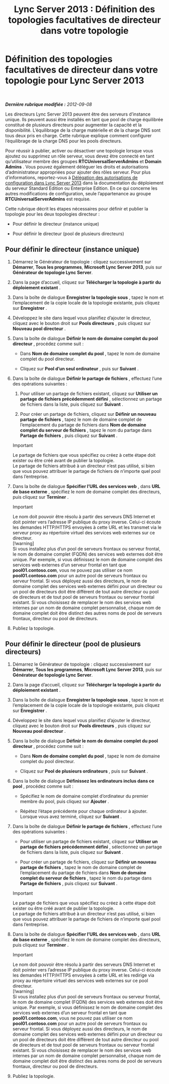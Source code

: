 ﻿---
title: 'Lync Server 2013 : Définition des topologies facultatives de directeur dans votre topologie'
TOCTitle: Définition des topologies facultatives de directeur dans votre topologie
ms:assetid: 8e9a659d-23b0-401d-b296-59c7df414d49
ms:mtpsurl: https://technet.microsoft.com/fr-fr/library/Gg398717(v=OCS.15)
ms:contentKeyID: 49298034
ms.date: 05/20/2016
mtps_version: v=OCS.15
ms.translationtype: HT
---

# Définition des topologies facultatives de directeur dans votre topologie pour Lync Server 2013

 

_**Dernière rubrique modifiée :** 2012-09-08_

Les directeurs Lync Server 2013 peuvent être des serveurs d’instance unique. Ils peuvent aussi être installés en tant que pool de charge équilibrée constitué de plusieurs directeurs pour augmenter la capacité et la disponibilité. L’équilibrage de la charge matérielle et de la charge DNS sont tous deux pris en charge. Cette rubrique explique comment configurer l’équilibrage de la charge DNS pour les pools directeurs.

Pour réussir à publier, activer ou désactiver une topologie lorsque vous ajoutez ou supprimez un rôle serveur, vous devez être connecté en tant qu’utilisateur membre des groupes **RTCUniversalServerAdmins** et **Domain Admins** . Vous pouvez également déléguer les droits et autorisations d’administrateur appropriées pour ajouter des rôles serveur. Pour plus d’informations, reportez-vous à [Délégation des autorisations de configuration dans Lync Server 2013](lync-server-2013-delegate-setup-permissions.md) dans la documentation du déploiement du serveur Standard Edition ou Enterprise Edition. En ce qui concerne les autres modifications de configuration, seule l’appartenance au groupe **RTCUniversalServerAdmins** est requise.

Cette rubrique décrit les étapes nécessaires pour définir et publier la topologie pour les deux topologies directeur :

  - Pour définir le directeur (instance unique)

  - Pour définir le directeur (pool de plusieurs directeurs)

## Pour définir le directeur (instance unique)

1.  Démarrez le Générateur de topologie : cliquez successivement sur **Démarrer**, **Tous les programmes**, **Microsoft Lync Server 2013**, puis sur **Générateur de topologie Lync Server**.

2.  Dans la page d’accueil, cliquez sur **Télécharger la topologie à partir du déploiement existant** .

3.  Dans la boîte de dialogue **Enregistrer la topologie sous** , tapez le nom et l’emplacement de la copie locale de la topologie existante, puis cliquez sur **Enregistrer** .

4.  Développez le site dans lequel vous planifiez d’ajouter le directeur, cliquez avec le bouton droit sur **Pools directeurs** , puis cliquez sur **Nouveau pool directeur** .

5.  Dans la boîte de dialogue **Définir le nom de domaine complet du pool directeur** , procédez comme suit :
    
      - Dans **Nom de domaine complet du pool** , tapez le nom de domaine complet du pool directeur.
    
      - Cliquez sur **Pool d’un seul ordinateur** , puis sur **Suivant** .

6.  Dans la boîte de dialogue **Définir le partage de fichiers** , effectuez l’une des opérations suivantes :
    
    1.  Pour utiliser un partage de fichiers existant, cliquez sur **Utiliser un partage de fichiers précédemment défini** , sélectionnez un partage de fichiers dans la liste, puis cliquez sur **Suivant** .
    
    2.  Pour créer un partage de fichiers, cliquez sur **Définir un nouveau partage de fichiers** , tapez le nom de domaine complet de l’emplacement du partage de fichiers dans **Nom de domaine complet du serveur de fichiers** , tapez le nom du partage dans **Partage de fichiers** , puis cliquez sur **Suivant** .
    
    > [!important]  
    > Le partage de fichiers que vous spécifiez ou créez à cette étape doit exister ou être créé avant de publier la topologie.<br />
    Le partage de fichiers attribué à un directeur n’est pas utilisé, si bien que vous pouvez attribuer le partage de fichiers de n’importe quel pool dans l’entreprise.

7.  Dans la boîte de dialogue **Spécifier l’URL des services web** , dans **URL de base externe** , spécifiez le nom de domaine complet des directeurs, puis cliquez sur **Terminer** .
    
    > [!important]  
    > Le nom doit pouvoir être résolu à partir des serveurs DNS Internet et doit pointer vers l’adresse IP publique du proxy inverse. Celui-ci écoute les demandes HTTP/HTTPS envoyées à cette URL et les transmet via le serveur proxy au répertoire virtuel des services web externes sur ce directeur.    
    > [!warning]  
    > Si vous installez plus d’un pool de serveurs frontaux ou serveur frontal, le nom de domaine complet (FQDN) des services web externes doit être unique. Par exemple, si vous définissez le nom de domaine complet des services web externes d’un serveur frontal en tant que <strong>pool01.contoso.com</strong>, vous ne pouvez pas utiliser ce nom <strong>pool01.contoso.com</strong> pour un autre pool de serveurs frontaux ou serveur frontal. Si vous déployez aussi des directeurs, le nom de domaine complet des services web externes défini pour un directeur ou un pool de directeurs doit être différent de tout autre directeur ou pool de directeurs et de tout pool de serveurs frontaux ou serveur frontal existant. Si vous choisissez de remplacer le nom des services web internes par un nom de domaine complet personnalisé, chaque nom de domaine complet doit être distinct des autres noms de pool de serveurs frontaux, directeur ou pool de directeurs.

8.  Publiez la topologie.

## Pour définir le directeur (pool de plusieurs directeurs)

1.  Démarrez le Générateur de topologie : cliquez successivement sur **Démarrer**, **Tous les programmes**, **Microsoft Lync Server 2013**, puis sur **Générateur de topologie Lync Server**.

2.  Dans la page d’accueil, cliquez sur **Télécharger la topologie à partir du déploiement existant** .

3.  Dans la boîte de dialogue **Enregistrer la topologie sous** , tapez le nom et l’emplacement de la copie locale de la topologie existante, puis cliquez sur **Enregistrer** .

4.  Développez le site dans lequel vous planifiez d’ajouter le directeur, cliquez avec le bouton droit sur **Pools directeurs** , puis cliquez sur **Nouveau pool directeur** .

5.  Dans la boîte de dialogue **Définir le nom de domaine complet du pool directeur** , procédez comme suit :
    
      - Dans **Nom de domaine complet du pool** , tapez le nom de domaine complet du pool directeur.
    
      - Cliquez sur **Pool de plusieurs ordinateurs** , puis sur **Suivant** .

6.  Dans la boîte de dialogue **Définissez les ordinateurs inclus dans ce pool** , procédez comme suit :
    
      - Spécifiez le nom de domaine complet d’ordinateur du premier membre du pool, puis cliquez sur **Ajouter** .
    
      - Répétez l’étape précédente pour chaque ordinateur à ajouter. Lorsque vous avez terminé, cliquez sur **Suivant** .

7.  Dans la boîte de dialogue **Définir le partage de fichiers** , effectuez l’une des opérations suivantes :
    
      - Pour utiliser un partage de fichiers existant, cliquez sur **Utiliser un partage de fichiers précédemment défini** , sélectionnez un partage de fichiers dans la liste, puis cliquez sur **Suivant** .
    
      - Pour créer un partage de fichiers, cliquez sur **Définir un nouveau partage de fichiers** , tapez le nom de domaine complet de l’emplacement du partage de fichiers dans **Nom de domaine complet du serveur de fichiers** , tapez le nom du partage dans **Partage de fichiers** , puis cliquez sur **Suivant** .
    
    > [!important]  
    > Le partage de fichiers que vous spécifiez ou créez à cette étape doit exister ou être créé avant de publier la topologie.<br />
    Le partage de fichiers attribué à un directeur n’est pas utilisé, si bien que vous pouvez attribuer le partage de fichiers de n’importe quel pool dans l’entreprise.

8.  Dans la boîte de dialogue **Spécifier l’URL des services web** , dans **URL de base externe** , spécifiez le nom de domaine complet des directeurs, puis cliquez sur **Terminer** .
    
    > [!important]  
    > Le nom doit pouvoir être résolu à partir des serveurs DNS Internet et doit pointer vers l’adresse IP publique du proxy inverse. Celui-ci écoute les demandes HTTP/HTTPS envoyées à cette URL et les redirige via proxy au répertoire virtuel des services web externes sur ce pool directeur.    
    > [!warning]  
    > Si vous installez plus d’un pool de serveurs frontaux ou serveur frontal, le nom de domaine complet (FQDN) des services web externes doit être unique. Par exemple, si vous définissez le nom de domaine complet des services web externes d’un serveur frontal en tant que <strong>pool01.contoso.com</strong>, vous ne pouvez pas utiliser ce nom <strong>pool01.contoso.com</strong> pour un autre pool de serveurs frontaux ou serveur frontal. Si vous déployez aussi des directeurs, le nom de domaine complet des services web externes défini pour un directeur ou un pool de directeurs doit être différent de tout autre directeur ou pool de directeurs et de tout pool de serveurs frontaux ou serveur frontal existant. Si vous choisissez de remplacer le nom des services web internes par un nom de domaine complet personnalisé, chaque nom de domaine complet doit être distinct des autres noms de pool de serveurs frontaux, directeur ou pool de directeurs.

9.  Publiez la topologie.

